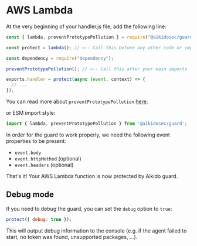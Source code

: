 # AWS Lambda

At the very beginning of your handler.js file, add the following line:

```js
const { lambda, preventPrototypePollution } = require("@aikidosec/guard");

const protect = lambda(); // <-- Call this before any other code or imports

const dependency = require("dependency");

preventPrototypePollution(); // <-- Call this after your main imports

exports.handler = protect(async (event, context) => {
  // ...
});
```

You can read more about `preventPrototypePollution` [here](./prototype-pollution.md).

or ESM import style:

```js
import { lambda, preventPrototypePollution } from '@aikidosec/guard';
```

In order for the guard to work properly, we need the following event properties to be present:

* `event.body`
* `event.httpMethod` (optional)
* `event.headers` (optional)

That's it! Your AWS Lambda function is now protected by Aikido guard.

## Debug mode

If you need to debug the guard, you can set the `debug` option to `true`:

```js
protect({ debug: true });
```

This will output debug information to the console (e.g. if the agent failed to start, no token was found, unsupported packages, ...).
